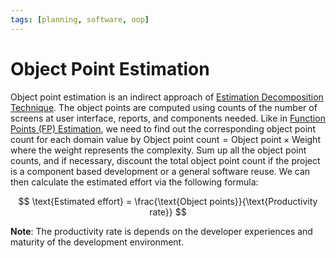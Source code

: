 ```yaml
---
tags: [planning, software, oop]
---
```


# Object Point Estimation

Object point estimation is an indirect approach of [Estimation Decomposition
Technique](202305140747.md). The object points are computed using counts of the
number of screens at user interface, reports, and components needed. Like in
[Function Points (FP) Estimation](202305140810.md), we need to find out the
corresponding object point count for each domain value by $\text{Object point
count} = \text{Object point} \times \text{Weight}$ where the weight represents
the complexity. Sum up all the object point counts, and if necessary, discount
the total object point count if the project is a component based development or
a general software reuse. We can then calculate the estimated effort via the
following formula:

$$
\text{Estimated effort} = \frac{\text{Object points}}{\text{Productivity rate}}
$$

**Note**: The productivity rate is depends on the developer experiences and
maturity of the development environment.
